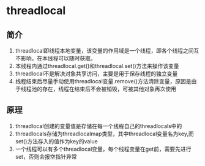# threadlocal

## 简介

1. threadlocal即线程本地变量，该变量的作用域是一个线程，即各个线程之间互不影响，在本线程可以随时获取。
2. 本线程内通过threadlocal.get()和threadlocal.set()方法来操作该变量
3. threadlocal不是解决对象共享访问，主要是用于保存线程的独立变量
4. 线程结束后尽量手动使用threadlocal变量.remove()方法清除变量，原因是由于线程池的存在，线程在结束后不会被销毁，可被其他对象再次使用

## 原理

1. threadlocal创建的变量值是存储在每一个线程自己的threadlocals中的
2. threadlocals存储为threadlocalmap类型，其中threadlocal变量名为key,而set()方法存入的值作为key的value
3. 一个线程可以有多个threadlocal变量，每个线程变量在get前，需要先进行set，否则会报空指针异常